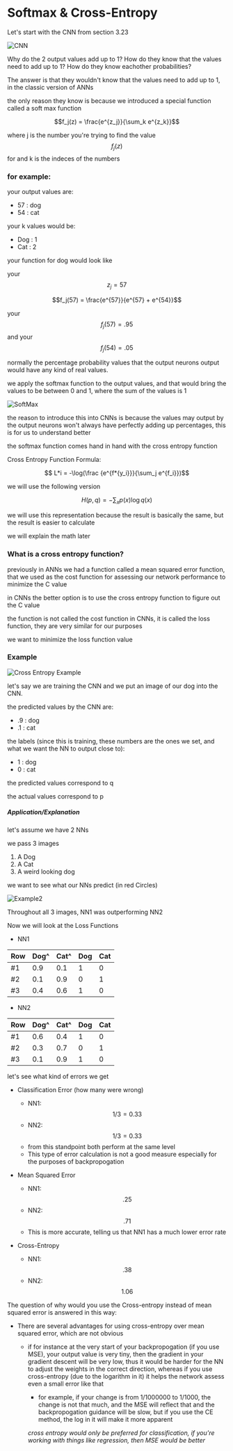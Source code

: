 # Softmax & Cross-Entropy

Let's start with the CNN from section 3.23

![CNN](3.23.5.jpg)

Why do the 2 output values add up to 1?
How do they know that the values need to add up to 1?
How do they know eachother probabilities?

The answer is that they wouldn't know that the values need to add up to 1, in the classic version of ANNs

the only reason they know is because we introduced a special function called a soft max function

$$f_j(z) = \frac{e^{z_j}}{\sum_k e^{z_k}}$$

where j is the number you're trying to find the value $$f_j(z)$$ for and k is the indeces of the numbers

### for example:

your output values are:

- 57 : dog
- 54 : cat

your k values would be:

- Dog : 1
- Cat : 2

your function for dog would look like

your $$z_j = 57$$

$$f_j(57) = \frac{e^{57}}{e^{57} + e^{54}}$$

your $$f_j(57) = .95$$
and your $$f_j(54) = .05$$

normally the percentage probability values that the output neurons output would have any kind of real values.

we apply the softmax function to the output values, and that would bring the values to be between 0 and 1, where the sum of the values is 1

![SoftMax](./3.25.1.jpg)

the reason to introduce this into CNNs is because the values may output by the output neurons won't always have perfectly adding up percentages, this is for us to understand better

the softmax function comes hand in hand with the cross entropy function

Cross Entropy Function Formula:

$$ L*i = -\log(\frac {e^{f*{y_i}}}{\sum_j e^{f_i}})$$

we will use the following version

$$ H(p,q) = -\sum_x p(x) \log q(x)$$

we will use this representation because the result is basically the same, but the result is easier to calculate

we will explain the math later

### What is a cross entropy function?

previously in ANNs we had a function called a mean squared error function, that we used as the cost function for assessing our network performance to minimize the C value

in CNNs the better option is to use the cross entropy function to figure out the C value

the function is not called the cost function in CNNs, it is called the loss function, they are very similar for our purposes

we want to minimize the loss function value

### Example

![Cross Entropy Example](./3.25.2.jpg)

let's say we are training the CNN and we put an image of our dog into the CNN.

the predicted values by the CNN are:

- .9 : dog
- .1 : cat

the labels (since this is training, these numbers are the ones we set, and what we want the NN to output close to):

- 1 : dog
- 0 : cat

the predicted values correspond to q

the actual values correspond to p

##### Application/Explanation

let's assume we have 2 NNs

we pass 3 images

1. A Dog
2. A Cat
3. A weird looking dog

we want to see what our NNs predict (in red Circles)

![Example2](./3.25.3.jpg)

Throughout all 3 images, NN1 was outperforming NN2

Now we will look at the Loss Functions

- NN1

| Row | Dog^ | Cat^ | Dog | Cat |
| --- | ---- | ---- | --- | --- |
| #1  | 0.9  | 0.1  | 1   | 0   |
| #2  | 0.1  | 0.9  | 0   | 1   |
| #3  | 0.4  | 0.6  | 1   | 0   |

- NN2

| Row | Dog^ | Cat^ | Dog | Cat |
| --- | ---- | ---- | --- | --- |
| #1  | 0.6  | 0.4  | 1   | 0   |
| #2  | 0.3  | 0.7  | 0   | 1   |
| #3  | 0.1  | 0.9  | 1   | 0   |

let's see what kind of errors we get

- Classification Error (how many were wrong)

  - NN1:
    $$1/3 = 0.33$$
  - NN2:
    $$1/3 = 0.33$$
  - from this standpoint both perform at the same level
  - This type of error calculation is not a good measure especially for the purposes of backpropogation

- Mean Squared Error

  - NN1:
    $$.25$$
  - NN2:
    $$.71$$
  - This is more accurate, telling us that NN1 has a much lower error rate

- Cross-Entropy
  - NN1:
    $$.38$$
  - NN2:
    $$1.06$$

The question of why would you use the Cross-entropy instead of mean squared error is answered in this way:

- There are several advantages for using cross-entropy over mean squared error, which are not obvious

  - if for instance at the very start of your backpropogation (if you use MSE), your output value is very tiny, then the gradient in your gradient descent will be very low, thus it would be harder for the NN to adjust the weights in the correct direction, whereas if you use cross-entropy (due to the logarithm in it) it helps the network assess even a small error like that

    - for example, if your change is from 1/1000000 to 1/1000, the change is not that much, and the MSE will reflect that and the backpropogation guidance will be slow, but if you use the CE method, the log in it will make it more apparent

    _cross entropy would only be preferred for classification, if you're working with things like regression, then MSE would be better_
